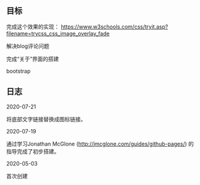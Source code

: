 ## 目标

完成这个效果的实现： https://www.w3schools.com/css/tryit.asp?filename=trycss_css_image_overlay_fade

解决blog评论问题

完成“关于”界面的搭建

bootstrap

## 日志
2020-07-21

将底部文字链接替换成图标链接。

2020-07-19

通过学习Jonathan McGlone (http://jmcglone.com/guides/github-pages/) 的指导完成了初步搭建。 
 
 2020-05-03
 
 首次创建
